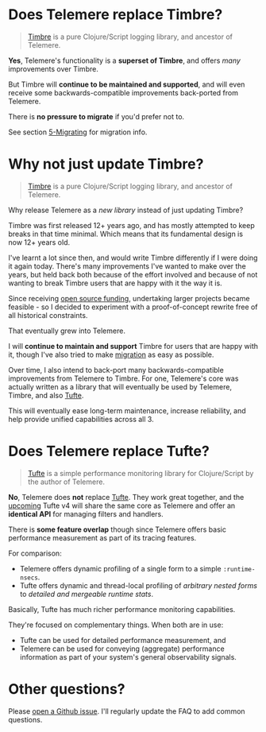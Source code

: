 # Does Telemere replace Timbre?

> [Timbre](https:/www.taoensso.com/timbre) is a pure Clojure/Script logging library, and ancestor of Telemere.

**Yes**, Telemere's functionality is a **superset of Timbre**, and offers *many* improvements over Timbre.

But Timbre will **continue to be maintained and supported**, and will even receive some backwards-compatible improvements back-ported from Telemere.

There is **no pressure to migrate** if you'd prefer not to.

See section [5-Migrating](./5-Migrating#from-timbre) for migration info.

# Why not just update Timbre?

> [Timbre](https:/www.taoensso.com/timbre) is a pure Clojure/Script logging library, and ancestor of Telemere.

Why release Telemere as a *new library* instead of just updating Timbre?

Timbre was first released 12+ years ago, and has mostly attempted to keep breaks in that time minimal. Which means that its fundamental design is now 12+ years old.

I've learnt a lot since then, and would write Timbre differently if I were doing it again today. There's many improvements I've wanted to make over the years, but held back both because of the effort involved and because of not wanting to break Timbre users that are happy with it the way it is.

Since receiving [open source funding](https://www.taoensso.com/my-work), undertaking larger projects became feasible - so I decided to experiment with a proof-of-concept rewrite free of all historical constraints.

That eventually grew into Telemere.

I will **continue to maintain and support** Timbre for users that are happy with it, though I've also tried to make [migration](./5-Migrating#from-timbre) as easy as possible.

Over time, I also intend to back-port many backwards-compatible improvements from Telemere to Timbre. For one, Telemere's core was actually written as a library that will eventually be used by Telemere, Timbre, and also [Tufte](https://taoensso.com/tufte).

This will eventually ease long-term maintenance, increase reliability, and help provide unified capabilities across all 3.

# Does Telemere replace Tufte?

> [Tufte](https:/www.taoensso.com/tufte) is a simple performance monitoring library for Clojure/Script by the author of Telemere.

**No**, Telemere does **not** replace [Tufte](https:/www.taoensso.com/tufte). They work great together, and the [upcoming](https:/www.taoensso.com/roadmap) Tufte v4 will share the same core as Telemere and offer an **identical API** for managing filters and handlers.

There is **some feature overlap** though since Telemere offers basic performance measurement as part of its tracing features.

For comparison:

- Telemere offers dynamic profiling of a single form to a simple `:runtime-nsecs`.
- Tufte offers dynamic and thread-local profiling of *arbitrary nested forms* to *detailed and mergeable runtime stats*.

Basically, Tufte has much richer performance monitoring capabilities.

They're focused on complementary things. When both are in use:

- Tufte can be used for detailed performance measurement, and
- Telemere can be used for conveying (aggregate) performance information as part of your system's general observability signals.

# Other questions?

Please [open a Github issue](https://github.com/taoensso/telemere/issues). I'll regularly update the FAQ to add common questions.